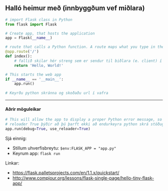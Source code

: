 ## Halló heimur með (innbyggðum vef miðlara)

```python
# import Flask class in Python
from flask import Flask

# Create app, that hosts the application
app = Flask(__name__)

# route that calls a Python function. A route maps what you type in the browser (the url) to a Python function.
@app.route('/')
def index():
    # fallið skilar hér streng sem er sendur til biðlara (e. client) í vafra.
    return 'Hello, World!'

# This starts the web app 
if __name__ == '__main__':
    app.run()
 
# Keyrðu python skránna og skoðaðu url í vafra
```
---

#### Aðrir möguleikar

```python
# This will allow the app to display a proper Python error message, so you can fix the typo/syntax error.
# reloader True þýðir að þú þarft ekki að endurkeyra python skrá stöðugt þegar þú gerir kóðabreytingar. 
app.run(debug=True, use_reloader=True)  
```
Sjá einnig: 
- Stillum uhverfisbreytu: `$env:FLASK_APP = "app.py"`
- Keyrum app: `flask run`

Linkar:
- https://flask.palletsprojects.com/en/1.1.x/quickstart/
- http://www.compjour.org/lessons/flask-single-page/hello-tiny-flask-app/
